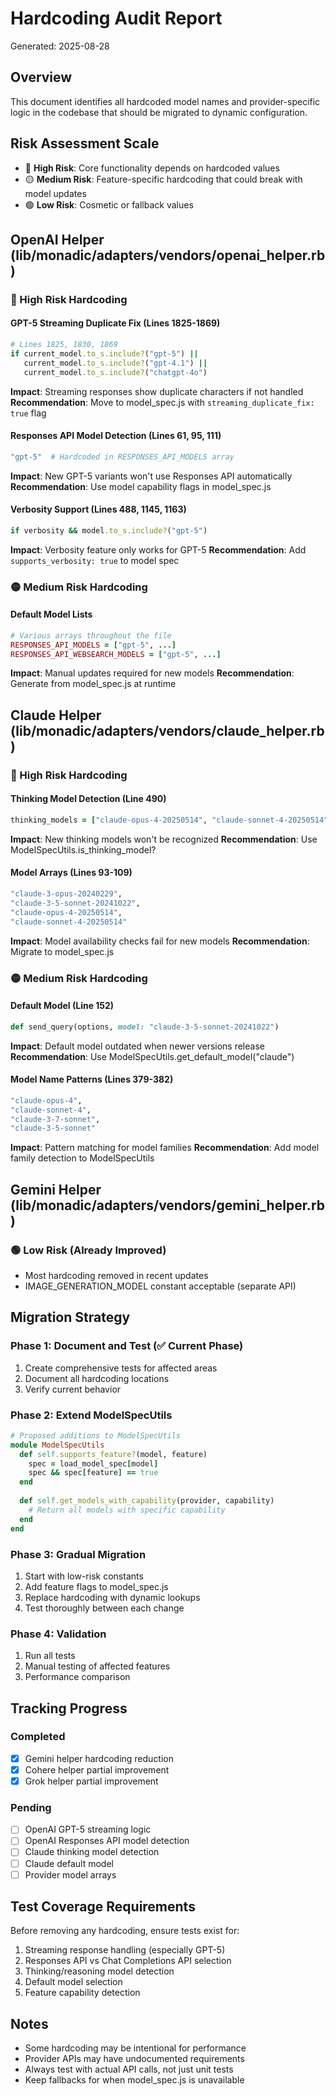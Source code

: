 # Hardcoding Audit Report
Generated: 2025-08-28

## Overview
This document identifies all hardcoded model names and provider-specific logic in the codebase that should be migrated to dynamic configuration.

## Risk Assessment Scale
- 🔴 **High Risk**: Core functionality depends on hardcoded values
- 🟡 **Medium Risk**: Feature-specific hardcoding that could break with model updates
- 🟢 **Low Risk**: Cosmetic or fallback values

## OpenAI Helper (lib/monadic/adapters/vendors/openai_helper.rb)

### 🔴 High Risk Hardcoding

#### GPT-5 Streaming Duplicate Fix (Lines 1825-1869)
```ruby
# Lines 1825, 1830, 1869
if current_model.to_s.include?("gpt-5") || 
   current_model.to_s.include?("gpt-4.1") || 
   current_model.to_s.include?("chatgpt-4o")
```
**Impact**: Streaming responses show duplicate characters if not handled
**Recommendation**: Move to model_spec.js with `streaming_duplicate_fix: true` flag

#### Responses API Model Detection (Lines 61, 95, 111)
```ruby
"gpt-5"  # Hardcoded in RESPONSES_API_MODELS array
```
**Impact**: New GPT-5 variants won't use Responses API automatically
**Recommendation**: Use model capability flags in model_spec.js

#### Verbosity Support (Lines 488, 1145, 1163)
```ruby
if verbosity && model.to_s.include?("gpt-5")
```
**Impact**: Verbosity feature only works for GPT-5
**Recommendation**: Add `supports_verbosity: true` to model spec

### 🟡 Medium Risk Hardcoding

#### Default Model Lists
```ruby
# Various arrays throughout the file
RESPONSES_API_MODELS = ["gpt-5", ...]
RESPONSES_API_WEBSEARCH_MODELS = ["gpt-5", ...]
```
**Impact**: Manual updates required for new models
**Recommendation**: Generate from model_spec.js at runtime

## Claude Helper (lib/monadic/adapters/vendors/claude_helper.rb)

### 🔴 High Risk Hardcoding

#### Thinking Model Detection (Line 490)
```ruby
thinking_models = ["claude-opus-4-20250514", "claude-sonnet-4-20250514"]
```
**Impact**: New thinking models won't be recognized
**Recommendation**: Use ModelSpecUtils.is_thinking_model?

#### Model Arrays (Lines 93-109)
```ruby
"claude-3-opus-20240229",
"claude-3-5-sonnet-20241022",
"claude-opus-4-20250514",
"claude-sonnet-4-20250514"
```
**Impact**: Model availability checks fail for new models
**Recommendation**: Migrate to model_spec.js

### 🟡 Medium Risk Hardcoding

#### Default Model (Line 152)
```ruby
def send_query(options, model: "claude-3-5-sonnet-20241022")
```
**Impact**: Default model outdated when newer versions release
**Recommendation**: Use ModelSpecUtils.get_default_model("claude")

#### Model Name Patterns (Lines 379-382)
```ruby
"claude-opus-4",
"claude-sonnet-4",
"claude-3-7-sonnet",
"claude-3-5-sonnet"
```
**Impact**: Pattern matching for model families
**Recommendation**: Add model family detection to ModelSpecUtils

## Gemini Helper (lib/monadic/adapters/vendors/gemini_helper.rb)

### 🟢 Low Risk (Already Improved)
- Most hardcoding removed in recent updates
- IMAGE_GENERATION_MODEL constant acceptable (separate API)

## Migration Strategy

### Phase 1: Document and Test (✅ Current Phase)
1. Create comprehensive tests for affected areas
2. Document all hardcoding locations
3. Verify current behavior

### Phase 2: Extend ModelSpecUtils
```ruby
# Proposed additions to ModelSpecUtils
module ModelSpecUtils
  def self.supports_feature?(model, feature)
    spec = load_model_spec[model]
    spec && spec[feature] == true
  end
  
  def self.get_models_with_capability(provider, capability)
    # Return all models with specific capability
  end
end
```

### Phase 3: Gradual Migration
1. Start with low-risk constants
2. Add feature flags to model_spec.js
3. Replace hardcoding with dynamic lookups
4. Test thoroughly between each change

### Phase 4: Validation
1. Run all tests
2. Manual testing of affected features
3. Performance comparison

## Tracking Progress

### Completed
- [x] Gemini helper hardcoding reduction
- [x] Cohere helper partial improvement
- [x] Grok helper partial improvement

### Pending
- [ ] OpenAI GPT-5 streaming logic
- [ ] OpenAI Responses API model detection
- [ ] Claude thinking model detection
- [ ] Claude default model
- [ ] Provider model arrays

## Test Coverage Requirements

Before removing any hardcoding, ensure tests exist for:
1. Streaming response handling (especially GPT-5)
2. Responses API vs Chat Completions API selection
3. Thinking/reasoning model detection
4. Default model selection
5. Feature capability detection

## Notes
- Some hardcoding may be intentional for performance
- Provider APIs may have undocumented requirements
- Always test with actual API calls, not just unit tests
- Keep fallbacks for when model_spec.js is unavailable